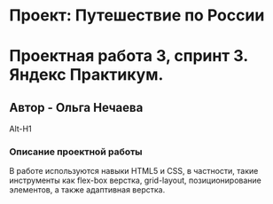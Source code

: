 # Проект: Путешествие по России
# Проектная работа 3, спринт 3. Яндекс Практикум.
## Автор - Ольга Нечаева
Alt-H1
### Описание проектной работы
В работе используются навыки HTML5 и CSS, в частности, такие инструменты как flex-box верстка, grid-layout, позиционирование элементов, а также адаптивная верстка.